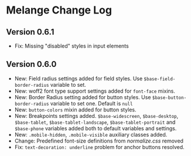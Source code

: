 # Melange Change Log
## Version 0.6.1
- Fix: Missing "disabled" styles in input elements

## Version 0.6.0
- New: Field radius settings added for field styles. Use `$base-field-border-radius` variable to set.
- New: woff2 font type support settings added for `font-face` mixins.
- New: Border Radius setting added for button styles. Use `$base-button-border-radius` variable to set one. Default is `null`
- New: `button-colors` mixin added for button styles. 
- New: Breakpoints settings added. `$base-widescreen`, `$base-desktop`, `$base-tablet`, `$base-tablet-landscape`, `$base-tablet-portrait` and `$base-phone` variables added both to default variables and settings.
- New: `.mobile-hidden`, `.mobile-visible` auxiliary classes added.
- Change: Predefined font-size definitions from _normalize.css_ removed
- Fix: `text-decoration: underline` problem for anchor buttons resolved.